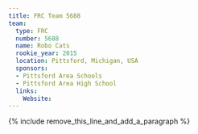 ```yaml
---
title: FRC Team 5688
team:
  type: FRC
  number: 5688
  name: Robo Cats
  rookie_year: 2015
  location: Pittsford, Michigan, USA
  sponsors:
  - Pittsford Area Schools
  - Pittsford Area High School
  links:
    Website:
---
```


{% include remove_this_line_and_add_a_paragraph %}